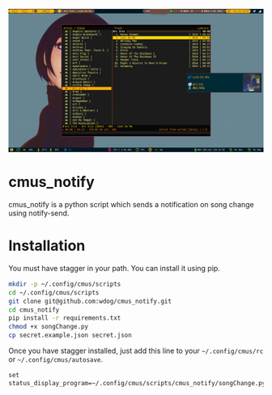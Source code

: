 ![notification](screenshots/example1.jpg)


# cmus_notify
cmus_notify is a python script which sends a notification on song change using notify-send.


# Installation

You must have stagger in your path.
You can install it using pip.

```bash
mkdir -p ~/.config/cmus/scripts
cd ~/.config/cmus/scripts
git clone git@github.com:wdog/cmus_notify.git
cd cmus_notify
pip install -r requirements.txt
chmod +x songChange.py
cp secret.example.json secret.json
```

Once you have stagger installed, just add this line to your `~/.config/cmus/rc` or `~/.config/cmus/autosave`.

```
set status_display_program=~/.config/cmus/scripts/cmus_notify/songChange.py

```
